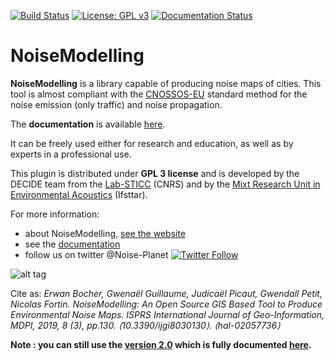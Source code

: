[![Build Status](https://travis-ci.org/Ifsttar/NoiseModelling.svg?branch=cnossos)](https://travis-ci.org/Ifsttar/NoiseModelling)
[![License: GPL v3](https://img.shields.io/badge/License-GPLv3-blue.svg)](https://www.gnu.org/licenses/gpl-3.0)
[![Documentation Status](https://readthedocs.org/projects/noisemodelling/badge/?version=latest)](https://noisemodelling.readthedocs.io/en/latest/?badge=latest)

NoiseModelling
======

**NoiseModelling** is a library capable of producing noise maps of cities. This tool is almost compliant with the [CNOSSOS-EU](https://circabc.europa.eu/sd/a/9566c5b9-8607-4118-8427-906dab7632e2/Directive_2015_996_EN.pdf) standard method for the noise emission (only traffic) and noise propagation.

The **documentation** is available [here](https://noisemodelling.readthedocs.io/en/latest/).

It can be freely used either for research and education, as well as by experts in a professional use.

This plugin is distributed under **GPL 3 license** and is developed by the DECIDE team from the [Lab-STICC](http://www.labsticc.fr/en/teams/m-570-decide.htm) (CNRS) and by the [Mixt Research Unit in Environmental Acoustics](http://www.umrae.fr/) (Ifsttar).

For more information:
* about NoiseModelling, [see the website](http://noise-planet.org/)
* see the [documentation](https://noisemodelling.readthedocs.io/en/latest/)
* follow us on twitter @Noise-Planet [![Twitter Follow](https://img.shields.io/twitter/follow/noise_planet.svg?style=social&label=Follow)](https://twitter.com/Noise_Planet?lang=en)

![alt tag](http://noise-planet.org/assets/img/logos/Logo_noisemodelling.png)


Cite as: 
*Erwan Bocher, Gwenaël Guillaume, Judicaël Picaut, Gwendall Petit, Nicolas Fortin. NoiseModelling: An Open Source GIS Based Tool to Produce Environmental Noise Maps. ISPRS International Journal of Geo-Information, MDPI, 2019, 8 (3), pp.130. ⟨10.3390/ijgi8030130⟩. ⟨hal-02057736⟩*

**Note : you can still use the [version 2.0](https://github.com/Ifsttar/NoiseModelling/tree/master) which is fully documented [here](https://github.com/Ifsttar/NoiseModelling/blob/master/wiki/Home.md).**


